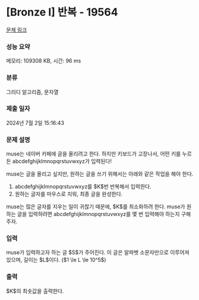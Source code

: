 # [Bronze I] 반복 - 19564 

[문제 링크](https://www.acmicpc.net/problem/19564) 

### 성능 요약

메모리: 109308 KB, 시간: 96 ms

### 분류

그리디 알고리즘, 문자열

### 제출 일자

2024년 7월 2일 15:16:43

### 문제 설명

<p>muse는 네이버 카페에 글을 올리려고 한다. 하지만 키보드가 고장나서, 어떤 키를 누르든 abcdefghijklmnopqrstuvwxyz가 입력된다!</p>

<p>muse는 글을 올리고 싶지만, 원하는 글을 쓰기 위해서는 아래와 같은 작업을 해야 한다.</p>

<ol>
	<li>abcdefghijklmnopqrstuvwxyz를 $K$번 반복해서 입력한다.</li>
	<li>원하는 글자를 마우스로 지워, 최종 글을 완성한다.</li>
</ol>

<p>muse는 많은 글자를 지우는 일이 귀찮기 때문에, $K$를 최소화하려 한다. muse가 원하는 글을 입력하려면 abcdefghijklmnopqrstuvwxyz를 몇 번 입력해야 하는지 구해 주자.</p>

### 입력 

 <p>muse가 입력하고자 하는 글 $S$가 주어진다. 이 글은 알파벳 소문자만으로 이루어져 있으며, 길이는 $L$이다. ($1 \le L \le 10^5$)</p>

### 출력 

 <p>$K$의 최솟값을 출력한다.</p>

